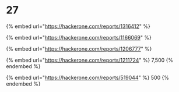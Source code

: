 # 27

{% embed url="https://hackerone.com/reports/1316412" %}

{% embed url="https://hackerone.com/reports/1166069" %}

{% embed url="https://hackerone.com/reports/1206777" %}

{% embed url="https://hackerone.com/reports/1211724" %}
7,500
{% endembed %}

{% embed url="https://hackerone.com/reports/519044" %}
500
{% endembed %}


